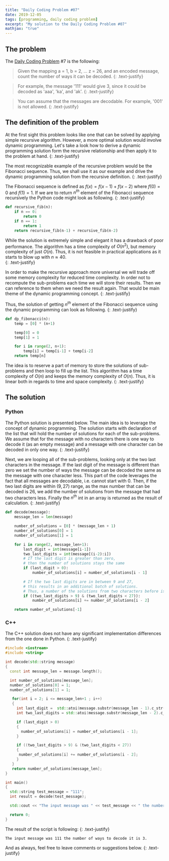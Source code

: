 ```yaml
---
title: "Daily Coding Problem #07"
date: 2019-12-05
tags: [programming, daily coding problem]
excerpt: "My solution to the Daily Coding Problem #07"
mathjax: "true"
---
```


## The problem
The [Daily Coding Problem](https://www.dailycodingproblem.com/) #7 is the following:

>Given the mapping a = 1, b = 2, ... z = 26, and an encoded message, count the number of ways it can be decoded.
{: .text-justify}

>For example, the message '111' would give 3, since it could be decoded as 'aaa', 'ka', and 'ak'.
{: .text-justify}

>You can assume that the messages are decodable. For example, '001' is not allowed.
{: .text-justify}

## The definition of the problem

At the first sight this problem looks like one that can be solved by applying simple recursive algorithm. However, a more optimal solution would involve dynamic programming. Let's take a look how to derive a dynamic programming solution form the recursive relationship and then apply it to the problem at hand.
{: .text-justify}

The most recognizable example of the recursive problem would be the Fibonacci sequence. Thus, we shall use it as our example and drive the dynamic programming solution from the recursive definition.
{: .text-justify}

The Fibonacci sequence is defined as $f(x) = f(x-1) + f(x-2)$ where $f(0)=0$ and $f(1)=1$. If we are to return $n^{th}$ element of the Fibonacci sequence recursively the Python code might look as following.
{: .text-justify}

```python
def recursive_fib(n):
    if n == 0:
        return 0
    if n == 1:
        return 1
    return recursive_fib(n-1) + recursive_fib(n-2)
```

While the solution is extremely simple and elegant it has a drawback of poor performance. The algorithm has a time complexity of $O(n^2)$, but memory complexity of just $O(n)$. Thus, it is not feasible in practical applications as it starts to blow up with $n \approx 40$.  
{: .text-justify}

In order to make the recursive approach more universal we will trade off some memory complexity for reduced time complexity. In order not to recompute the sub-problems each time we will store their results. Then we can reference to them when we need the result again. That would be main theme of the dynamic programming concept.
{: .text-justify}

Thus, the solution of getting $n^{th}$ element of the Fibonacci sequence using the dynamic programming can look as following.
{: .text-justify}

```python
def dp_fibonacci(n):
    temp = [0] * (n+1)

    temp[0] = 0
    temp[1] = 1

    for i in range(2, n+1):
        temp[i] = temp[i-1] + temp[i-2]
    return temp[n]
```

The idea is to reserve a part of memory to store the solutions of sub-problems and then loop to fill up the list. This algorithm has a time complexity of $O(n)$ and keeps the memory complexity of $O(n)$. Thus, it is linear both in regards to time and space complexity.
{: .text-justify}

## The solution
### Python
The Python solution is presented below. The main idea is to leverage the concept of dynamic programming. The solution starts with declaration of the list that will hold the number of solutions for each of the sub-problems. We assume that for the message with no characters there is one way to decode it (as an empty message) and a message with one character can be decoded in only one way.
{: .text-justify}

Next, we are looping all of the sub-problems, looking only at the two last characters in the message. If the last digit of the message is different than zero we set the number of ways the message can be decoded the same as the message with one character less. This part of the code leverages the fact that all messages are decodable, i.e. cannot start with 0. Then, if the two last digits are within $(9, 27)$ range, as the max number that can be decoded is 26, we add the number of solutions from the message that had two characters less. Finally the $n^{th}$ int in an array is returned as the result of calculation. 
{: .text-justify}

```python
def decode(message):
    message_len = len(message)

    number_of_solutions = [0] * (message_len + 1)
    number_of_solutions[0] = 1
    number_of_solutions[1] = 1

    for i in range(2, message_len+1):
        last_digit = int(message[i-1])
        two_last_digits = int(message[(i-2):i])
        # If the last digit is greater than zero, 
        # then the number of solutions stays the same
        if (last_digit > 0):
            number_of_solutions[i] = number_of_solutions[i - 1]

        # If the two last digits are in between 9 and 27, 
        # this results in an additional batch of solutions.
        # Thus, a number of the solutions from two characters before is added.
        if ((two_last_digits > 9) & (two_last_digits < 27)):  
            number_of_solutions[i] += number_of_solutions[i - 2]  

    return number_of_solutions[-1]
```

### C++
The C++ solution does not have any significant implementation differences from the one done in Python.
{: .text-justify}

```cpp
#include <iostream>
#include <string>

int decode(std::string message)
{
  const int message_len = message.length();

  int number_of_solutions[message_len];
  number_of_solutions[0] = 1;
  number_of_solutions[1] = 1;

   for(int i = 2; i <= message_len+1 ; i++)
   {
     int last_digit =  std::atoi(message.substr(message_len - 1).c_str());
     int two_last_digits = std::atoi(message.substr(message_len - 2).c_str());

     if (last_digit > 0)
     {
       number_of_solutions[i] = number_of_solutions[i - 1];
     }

     if ((two_last_digits > 9) & (two_last_digits < 27))
     {
      number_of_solutions[i] += number_of_solutions[i - 2];
     }
   }
   return number_of_solutions[message_len];
}

int main() 
{
  std::string test_message = "111";
  int result = decode(test_message);

  std::cout << "The input message was " << test_message << " the number of ways to decode it is " << result << ".\n"; 

  return 0;
}

```
The result of the script is following:
{: .text-justify}
```
The input message was 111 the number of ways to decode it is 3.
```

And as always, feel free to leave comments or suggestions below.
{: .text-justify}